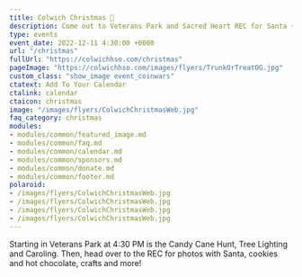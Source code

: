 ```yaml
---
title: Colwich Christmas 🎄
description: Come out to Veterans Park and Sacred Heart REC for Santa + Activities!
type: events
event_date: 2022-12-11 4:30:00 +0000
url: "/christmas"
fullUrl: "https://colwichhso.com/christmas"
pageImage: "https://colwichhso.com/images/flyers/TrunkOrTreatOG.jpg"
custom_class: "show_image event_coinwars"
ctatext: Add To Your Calendar
ctalink: calendar
ctaicon: christmas
image: "/images/flyers/ColwichChristmasWeb.jpg"
faq_category: christmas
modules:
- modules/common/featured_image.md
- modules/common/faq.md
- modules/common/calendar.md
- modules/common/sponsors.md
- modules/common/donate.md
- modules/common/footer.md
polaroid: 
- /images/flyers/ColwichChristmasWeb.jpg
- /images/flyers/ColwichChristmasWeb.jpg
- /images/flyers/ColwichChristmasWeb.jpg
- /images/flyers/ColwichChristmasWeb.jpg
---
```

Starting in Veterans Park at 4:30 PM is the Candy Cane Hunt, Tree Lighting and Caroling. Then, head over to the REC for photos with Santa, cookies and hot chocolate, crafts and more!
